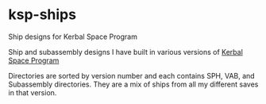 # ksp-ships
Ship designs for Kerbal Space Program

Ship and subassembly designs I have built in various versions of
[Kerbal Space Program](https://kerbalspaceprogram.com/)

Directories are sorted by version number and each contains SPH, VAB,
and Subassembly directories. They are a mix of ships from all my
different saves in that version.
